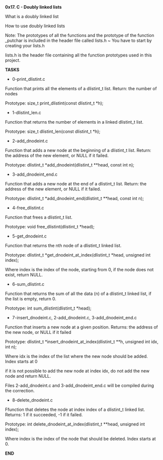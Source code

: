 **0x17. C - Doubly linked lists**

What is a doubly linked list

How to use doubly linked lists

Note: The prototypes of all the functions and the prototype of the function _putchar is included in the header file called lists.h ~ You have to start by creating your lists.h

lists.h is the header file containing all the function prototypes used in this project.

**TASKS**

* 0-print_dlistint.c

Function that prints all the elements of a dlistint_t list. Return: the number of nodes

Prototype: size_t print_dlistint(const dlistint_t *h);

* 1-dlistint_len.c

Function that returns the number of elements in a linked dlistint_t list.

Prototype: size_t dlistint_len(const dlistint_t *h);

* 2-add_dnodeint.c

Function that adds a new node at the beginning of a dlistint_t list. Return: the address of the new element, or NULL if it failed.

Prototype: dlistint_t *add_dnodeint(dlistint_t **head, const int n);

* 3-add_dnodeint_end.c

Function that adds a new node at the end of a dlistint_t list. Return: the address of the new element, or NULL if it failed.

Prototype: dlistint_t *add_dnodeint_end(dlistint_t **head, const int n);

* 4-free_dlistint.c

Function that frees a dlistint_t list.

Prototype: void free_dlistint(dlistint_t *head);

* 5-get_dnodeint.c

Function that returns the nth node of a dlistint_t linked list.

Prototype: dlistint_t *get_dnodeint_at_index(dlistint_t *head, unsigned int index);

Where index is the index of the node, starting from 0, if the node does not exist, return NULL.

* 6-sum_dlistint.c

Function that returns the sum of all the data (n) of a dlistint_t linked list, if the list is empty, return 0.

Prototype: int sum_dlistint(dlistint_t *head);

* 7-insert_dnodeint.c, 2-add_dnodeint.c, 3-add_dnodeint_end.c

Function that inserts a new node at a given position. Returns: the address of the new node, or NULL if it failed

Prototype: dlistint_t *insert_dnodeint_at_index(dlistint_t **h, unsigned int idx, int n);

Where idx is the index of the list where the new node should be added. Index starts at 0

if it is not possible to add the new node at index idx, do not add the new node and return NULL.

Files 2-add_dnodeint.c and 3-add_dnodeint_end.c will be compiled during the correction.

* 8-delete_dnodeint.c

Ffunction that deletes the node at index index of a dlistint_t linked list. Returns: 1 if it succeeded, -1 if it failed.

Prototype: int delete_dnodeint_at_index(dlistint_t **head, unsigned int index);

Where index is the index of the node that should be deleted. Index starts at 0.

**END**



